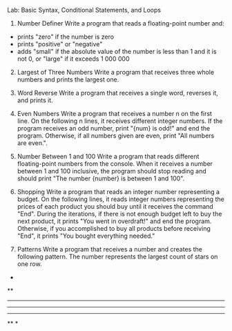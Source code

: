 Lab: Basic Syntax, Conditional Statements, and Loops

1. Number Definer
  Write a program that reads a floating-point number and:
- prints "zero" if the number is zero
- prints "positive" or "negative"
- adds "small" if the absolute value of the number is less than 1 and it is not 0, or "large" if it exceeds 1 000 000


2. Largest of Three Numbers
  Write a program that receives three whole numbers and prints the largest one.


3. Word Reverse
  Write a program that receives a single word, reverses it, and prints it.


4. Even Numbers
  Write a program that receives a number n on the first line. On the following n lines, it receives different integer numbers.
  If the program receives an odd number, print "{num} is odd!" and end the program. Otherwise, if all numbers given are even, print "All numbers are even.".
  
  
5. Number Between 1 and 100
  Write a program that reads different floating-point numbers from the console.
  When it receives a number between 1 and 100 inclusive, the program should stop reading and should print "The number {number} is between 1 and 100".
  
  
6. Shopping
  Write a program that reads an integer number representing a budget. On the following lines, it reads integer numbers representing the prices of each product you should buy until it receives the command "End".
  During the iterations, if there is not enough budget left to buy the next product, it prints "You went in overdraft!" and end the program.
  Otherwise, if you accomplished to buy all products before receiving "End", it prints "You bought everything needed."
  
  
7. Patterns
  Write a program that receives a number and creates the following pattern. The number represents the largest count of stars on one row.
  
  *
  **
  ***
  ****
  ***
  **
  *
  

